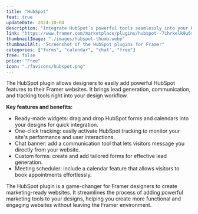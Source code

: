 ```yaml
---
title: "HubSpot"
feat: true
updateDate: 2024-10-04
description: "Integrate HubSpot’s powerful tools seamlessly into your Framer projects."
link: "https://www.framer.com/marketplace/plugins/hubspot--7ihrkelk9u6rtcrt0rbd0e78n/?via=julesvcode"
thumbnailImage: "./images/hubspot-thumb.webp"
thumbnailAlt: "Screenshot of the HubSpot plugins for Framer"
categories: ["forms", "calendar", "chat", "free"]
free: false
price: "Free"
icon: "./favicons/hubspot.png"
---
```


The HubSpot plugin allows designers to easily add powerful HubSpot features to their Framer websites. It brings lead generation, communication, and tracking tools right into your design workflow.

<b>Key features and benefits:</b>

- Ready-made widgets: drag and drop HubSpot forms and calendars into your designs for quick integration.
- One-click tracking: easily activate HubSpot tracking to monitor your site's performance and user interactions.
- Chat banner: add a communication tool that lets visitors message you directly from your website.
- Custom forms: create and add tailored forms for effective lead generation.
- Meeting scheduler: include a calendar feature that allows visitors to book appointments effortlessly.

The HubSpot plugin is a game-changer for Framer designers to create marketing-ready websites. It streamlines the process of adding powerful marketing tools to your designs, helping you create more functional and engaging websites without leaving the Framer environment.
